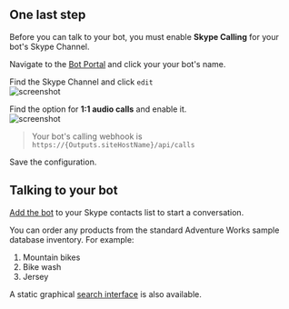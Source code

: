 ## One last step

Before you can talk to your bot, you must enable **Skype Calling** for your bot's Skype Channel.

Navigate to the [Bot Portal](https://dev.botframework.com/bots) and click your your bot's name.

Find the Skype Channel and click `edit`  
![screenshot]({PatternAssetBaseUrl}/edit-skype.png)

Find the option for **1:1 audio calls** and enable it.  
![screenshot]({PatternAssetBaseUrl}/skype-calling.png)
> Your bot's calling webhook is `https://{Outputs.siteHostName}/api/calls`

Save the configuration.

## Talking to your bot

[Add the bot](https://join.skype.com/bot/{Outputs.appId}) to your Skype contacts list to start a conversation.

You can order any products from the standard Adventure Works sample database inventory. For example:
1. Mountain bikes
1. Bike wash
1. Jersey

A static graphical [search interface](https://searchsamples.azurewebsites.net/#/adventure-works) is also available.